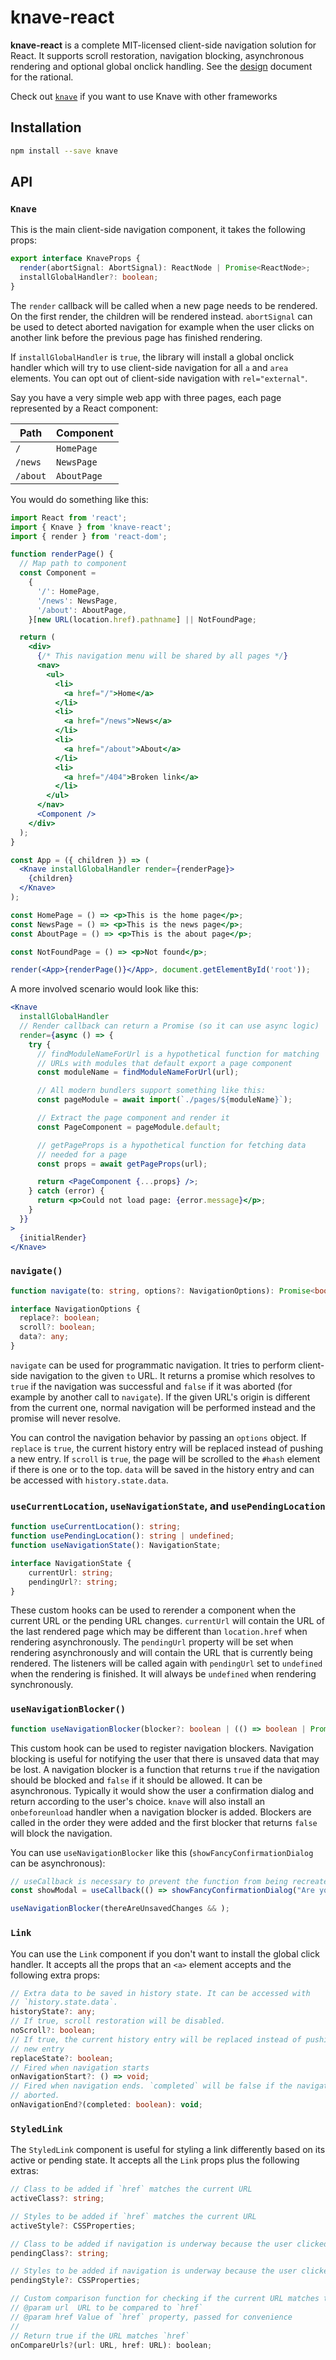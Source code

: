 # knave-react

**knave-react** is a complete MIT-licensed client-side navigation solution for React. It supports scroll restoration, navigation blocking, asynchronous rendering and optional global onclick handling. See the [design](https://github.com/cyco130/knave/blob/main/design.md) document for the rational.

Check out [`knave`](https://github.com/cyco130/knave/tree/main/packages/knave-react) if you want to use Knave with other frameworks

## Installation

```sh
npm install --save knave
```

## API

### `Knave`

This is the main client-side navigation component, it takes the  following props:

```ts
export interface KnaveProps {
  render(abortSignal: AbortSignal): ReactNode | Promise<ReactNode>;
  installGlobalHandler?: boolean;
}
```

The `render` callback will be called when a new page needs to be rendered. On the first render, the children will be rendered instead. `abortSignal` can be used to detect aborted navigation for example when the user clicks on another link before the previous page has finished rendering.

If `installGlobalHandler` is `true`, the library will install a global onclick handler which will try to use client-side navigation for all `a` and `area` elements. You can opt out of client-side navigation with `rel="external"`.

Say you have a very simple web app with three pages, each page represented by a React component:

| Path     | Component   |
| -------- | ----------- |
| `/`      | `HomePage`  |
| `/news`  | `NewsPage`  |
| `/about` | `AboutPage` |

You would do something like this:

```jsx
import React from 'react';
import { Knave } from 'knave-react';
import { render } from 'react-dom';

function renderPage() {
  // Map path to component
  const Component =
    {
      '/': HomePage,
      '/news': NewsPage,
      '/about': AboutPage,
    }[new URL(location.href).pathname] || NotFoundPage;

  return (
    <div>
      {/* This navigation menu will be shared by all pages */}
      <nav>
        <ul>
          <li>
            <a href="/">Home</a>
          </li>
          <li>
            <a href="/news">News</a>
          </li>
          <li>
            <a href="/about">About</a>
          </li>
          <li>
            <a href="/404">Broken link</a>
          </li>
        </ul>
      </nav>
      <Component />
    </div>
  );
}

const App = ({ children }) => (
  <Knave installGlobalHandler render={renderPage}>
    {children}
  </Knave>
);

const HomePage = () => <p>This is the home page</p>;
const NewsPage = () => <p>This is the news page</p>;
const AboutPage = () => <p>This is the about page</p>;

const NotFoundPage = () => <p>Not found</p>;

render(<App>{renderPage()}</App>, document.getElementById('root'));
```

A more involved scenario would look like this:

```jsx
<Knave
  installGlobalHandler
  // Render callback can return a Promise (so it can use async logic)
  render={async () => {
    try {
      // findModuleNameForUrl is a hypothetical function for matching
      // URLs with modules that default export a page component
      const moduleName = findModuleNameForUrl(url);

      // All modern bundlers support something like this:
      const pageModule = await import(`./pages/${moduleName}`);

      // Extract the page component and render it
      const PageComponent = pageModule.default;

      // getPageProps is a hypothetical function for fetching data
      // needed for a page
      const props = await getPageProps(url);

      return <PageComponent {...props} />;
    } catch (error) {
      return <p>Could not load page: {error.message}</p>;
    }
  }}
>
  {initialRender}
</Knave>
```

### `navigate()`

```ts
function navigate(to: string, options?: NavigationOptions): Promise<boolean>;

interface NavigationOptions {
  replace?: boolean;
  scroll?: boolean;
  data?: any;
}
```

`navigate` can be used for programmatic navigation. It tries to perform client-side navigation to the given `to` URL. It returns a promise which resolves to `true` if the navigation was successful and `false` if it was aborted (for example by another call to `navigate`). If the given URL's origin is different from the current one, normal navigation will be performed instead and the promise will never resolve.

You can control the navigation behavior by passing an `options` object. If `replace` is `true`, the current history entry will be replaced instead of pushing a new entry. If `scroll` is `true`, the page will be scrolled to the `#hash` element if there is one or to the top. `data` will be saved in the history entry and can be accessed with `history.state.data`.

### `useCurrentLocation`, `useNavigationState`, and `usePendingLocation`

```ts
function useCurrentLocation(): string;
function usePendingLocation(): string | undefined;
function useNavigationState(): NavigationState;

interface NavigationState {
    currentUrl: string;
    pendingUrl?: string;
}
```

These custom hooks can be used to rerender a component when the current URL or the pending URL changes. `currentUrl` will contain the URL of the last rendered page which may be different than `location.href` when rendering asynchronously. The `pendingUrl` property will be set when rendering asynchronously and will contain the URL that is currently being rendered. The listeners will be called again with `pendingUrl` set to `undefined` when the rendering is finished. It will always be `undefined` when rendering synchronously.

### `useNavigationBlocker()`

```ts
function useNavigationBlocker(blocker?: boolean | (() => boolean | Promise<boolean>)): void;
```

This custom hook can be used to register navigation blockers. Navigation blocking is useful for notifying the user that there is unsaved data that may be lost. A navigation blocker is a function that returns `true` if the navigation should be blocked and `false` if it should be allowed. It can be asynchronous. Typically it would show the user a confirmation dialog and return according to the user's choice. `knave` will also install an `onbeforeunload` handler when a navigation blocker is added. Blockers are called in the order they were added and the first blocker that returns `false` will block the navigation.

You can use `useNavigationBlocker` like this (`showFancyConfirmationDialog` can be asynchronous):

```ts
// useCallback is necessary to prevent the function from being recreated on every render
const showModal = useCallback(() => showFancyConfirmationDialog("Are you sure you want to leave?"), []);

useNavigationBlocker(thereAreUnsavedChanges && );
```

### `Link`

You can use the `Link` component if you don't want to install the global click handler. It accepts all the props that an `<a>` element accepts and the following extra props:

```ts
// Extra data to be saved in history state. It can be accessed with
// `history.state.data`.
historyState?: any;
// If true, scroll restoration will be disabled.
noScroll?: boolean;
// If true, the current history entry will be replaced instead of pushing a
// new entry
replaceState?: boolean;
// Fired when navigation starts
onNavigationStart?: () => void;
// Fired when navigation ends. `completed` will be false if the navigation was
// aborted.
onNavigationEnd?(completed: boolean): void;
```

### `StyledLink`

The `StyledLink` component is useful for styling a link differently based on its active or pending state. It accepts all the `Link` props plus the following extras:

```ts
// Class to be added if `href` matches the current URL
activeClass?: string;

// Styles to be added if `href` matches the current URL
activeStyle?: CSSProperties;

// Class to be added if navigation is underway because the user clicked on this link
pendingClass?: string;

// Styles to be added if navigation is underway because the user clicked on this link
pendingStyle?: CSSProperties;

// Custom comparison function for checking if the current URL matches this link
// @param url  URL to be compared to `href`
// @param href Value of `href` property, passed for convenience
//
// Return true if the URL matches `href`
onCompareUrls?(url: URL, href: URL): boolean;
```
